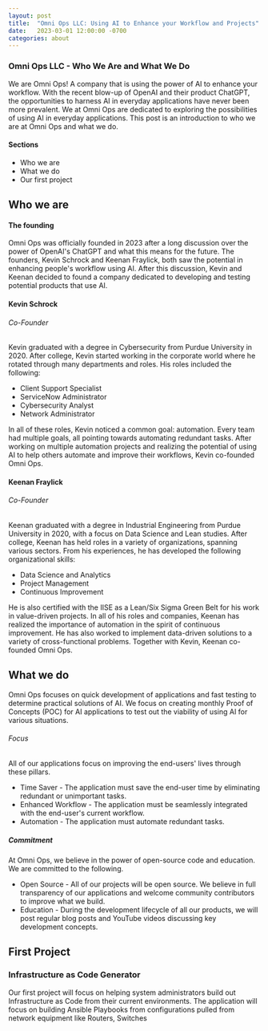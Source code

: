 ```yaml
---
layout: post
title:  "Omni Ops LLC: Using AI to Enhance your Workflow and Projects"
date:   2023-03-01 12:00:00 -0700
categories: about
---
```

### Omni Ops LLC - Who We Are and What We Do
We are Omni Ops! A company that is using the power of AI to enhance your workflow. With the recent blow-up of OpenAI and their product ChatGPT, the opportunities to harness AI in everyday applications have never been more prevalent. We at Omni Ops are dedicated to exploring the possibilities of using AI in everyday applications. This post is an introduction to who we are at Omni Ops and what we do.

#### Sections
-   Who we are
-   What we do
-   Our first project

## Who we are
#### The founding
Omni Ops was officially founded in 2023 after a long discussion over the power of OpenAI's ChatGPT and what this means for the future. The founders, Kevin Schrock and Keenan Fraylick, both saw the potential in enhancing people's workflow using AI. After this discussion, Kevin and Keenan decided to found a company dedicated to developing and testing potential products that use AI.

#### Kevin Schrock
###### Co-Founder
Kevin graduated with a degree in Cybersecurity from Purdue University in 2020. After college, Kevin started working in the corporate world where he rotated through many departments and roles. His roles included the following:

-   Client Support Specialist
-   ServiceNow Administrator
-   Cybersecurity Analyst
-   Network Administrator 

In all of these roles, Kevin noticed a common goal: automation. Every team had multiple goals, all pointing towards automating redundant tasks. After working on multiple automation projects and realizing the potential of using AI to help others automate and improve their workflows, Kevin co-founded Omni Ops.

#### Keenan Fraylick
###### Co-Founder
Keenan graduated with a degree in Industrial Engineering from Purdue University in 2020, with a focus on Data Science and Lean studies. After college, Keenan has held roles in a variety of organizations, spanning various sectors. From his experiences, he has developed the following organizational skills:

-   Data Science and Analytics
-   Project Management
-   Continuous Improvement 

He is also certified with the IISE as a Lean/Six Sigma Green Belt for his work in value-driven projects. In all of his roles and companies, Keenan has realized the importance of automation in the spirit of continuous improvement. He has also worked to implement data-driven solutions to a variety of cross-functional problems. Together with Kevin, Keenan co-founded Omni Ops.

## What we do
Omni Ops focuses on quick development of applications and fast testing to determine practical solutions of AI. We focus on creating monthly Proof of Concepts (POC) for AI applications to test out the viability of using AI for various situations.

###### Focus
All of our applications focus on improving the end-users' lives through these pillars.
-   Time Saver - The application must save the end-user time by eliminating redundant or unimportant tasks.
-   Enhanced Workflow - The application must be seamlessly integrated with the end-user's current workflow.
-   Automation - The application must automate redundant tasks.

##### Commitment
At Omni Ops, we believe in the power of open-source code and education. We are committed to the following.
-   Open Source - All of our projects will be open source. We believe in full transparency of our applications and welcome community contributors to improve what we build.
-   Education - During the development lifecycle of all our products, we will post regular blog posts and YouTube videos discussing key development concepts.

## First Project

### Infrastructure as Code Generator

Our first project will focus on helping system administrators build out Infrastructure as Code from their current environments. The application will focus on building Ansible Playbooks from configurations pulled from network equipment like Routers, Switches